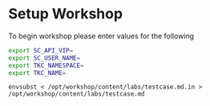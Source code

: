 # Setup Workshop

To begin workshop please enter values for the following

```sh 
export SC_API_VIP=
export SC_USER_NAME=
export TKC_NAMESPACE=
export TKC_NAME=
```

```execute
envsubst < /opt/workshop/content/labs/testcase.md.in > /opt/workshop/content/labs/testcase.md
```
